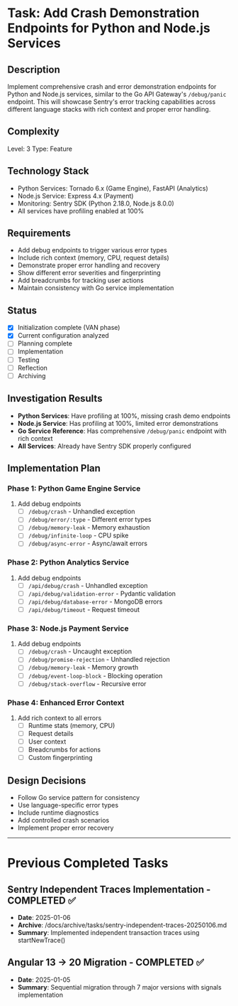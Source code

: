 # Task: Add Crash Demonstration Endpoints for Python and Node.js Services

## Description
Implement comprehensive crash and error demonstration endpoints for Python and Node.js services, similar to the Go API Gateway's `/debug/panic` endpoint. This will showcase Sentry's error tracking capabilities across different language stacks with rich context and proper error handling.

## Complexity
Level: 3
Type: Feature

## Technology Stack
- Python Services: Tornado 6.x (Game Engine), FastAPI (Analytics)
- Node.js Service: Express 4.x (Payment)
- Monitoring: Sentry SDK (Python 2.18.0, Node.js 8.0.0)
- All services have profiling enabled at 100%

## Requirements
- Add debug endpoints to trigger various error types
- Include rich context (memory, CPU, request details)
- Demonstrate proper error handling and recovery
- Show different error severities and fingerprinting
- Add breadcrumbs for tracking user actions
- Maintain consistency with Go service implementation

## Status
- [x] Initialization complete (VAN phase)
- [x] Current configuration analyzed
- [ ] Planning complete
- [ ] Implementation
- [ ] Testing
- [ ] Reflection
- [ ] Archiving

## Investigation Results
- **Python Services**: Have profiling at 100%, missing crash demo endpoints
- **Node.js Service**: Has profiling at 100%, limited error demonstrations
- **Go Service Reference**: Has comprehensive `/debug/panic` endpoint with rich context
- **All Services**: Already have Sentry SDK properly configured

## Implementation Plan

### Phase 1: Python Game Engine Service
1. Add debug endpoints
   - [ ] `/debug/crash` - Unhandled exception
   - [ ] `/debug/error/:type` - Different error types
   - [ ] `/debug/memory-leak` - Memory exhaustion
   - [ ] `/debug/infinite-loop` - CPU spike
   - [ ] `/debug/async-error` - Async/await errors

### Phase 2: Python Analytics Service
1. Add debug endpoints
   - [ ] `/api/debug/crash` - Unhandled exception
   - [ ] `/api/debug/validation-error` - Pydantic validation
   - [ ] `/api/debug/database-error` - MongoDB errors
   - [ ] `/api/debug/timeout` - Request timeout

### Phase 3: Node.js Payment Service
1. Add debug endpoints
   - [ ] `/debug/crash` - Uncaught exception
   - [ ] `/debug/promise-rejection` - Unhandled rejection
   - [ ] `/debug/memory-leak` - Memory growth
   - [ ] `/debug/event-loop-block` - Blocking operation
   - [ ] `/debug/stack-overflow` - Recursive error

### Phase 4: Enhanced Error Context
1. Add rich context to all errors
   - [ ] Runtime stats (memory, CPU)
   - [ ] Request details
   - [ ] User context
   - [ ] Breadcrumbs for actions
   - [ ] Custom fingerprinting

## Design Decisions
- Follow Go service pattern for consistency
- Use language-specific error types
- Include runtime diagnostics
- Add controlled crash scenarios
- Implement proper error recovery

---

# Previous Completed Tasks

## Sentry Independent Traces Implementation - COMPLETED ✅
- **Date**: 2025-01-06
- **Archive**: /docs/archive/tasks/sentry-independent-traces-20250106.md
- **Summary**: Implemented independent transaction traces using startNewTrace()

## Angular 13 → 20 Migration - COMPLETED ✅
- **Date**: 2025-01-05
- **Summary**: Sequential migration through 7 major versions with signals implementation